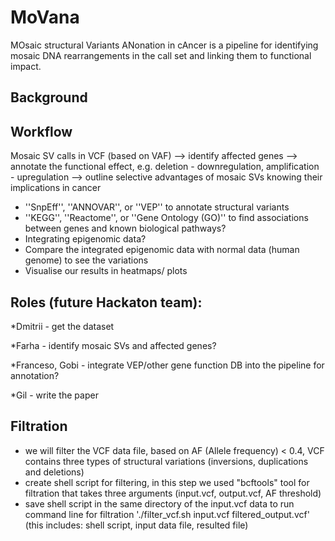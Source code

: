 # MoVana 
MOsaic structural Variants ANonation in cAncer is a pipeline for identifying mosaic DNA rearrangements in the call set and linking them to functional impact.

## Background


## Workflow 

Mosaic SV calls in VCF (based on VAF) --> identify affected genes --> annotate the functional effect, e.g. deletion - downregulation, amplification - upregulation --> outline selective advantages of mosaic SVs knowing their implications in cancer 

- ''SnpEff'', ''ANNOVAR'', or ''VEP''  to annotate structural variants
- ''KEGG'', ''Reactome'', or ''Gene Ontology (GO)'' to find associations between genes and known biological pathways?
- Integrating epigenomic data?
- Compare the integrated epigenomic data with normal data (human genome) to see the variations 
- Visualise our results in heatmaps/ plots 

## Roles (future Hackaton team):

*Dmitrii - get the dataset

*Farha - identify mosaic SVs and affected genes? 

*Franceso, Gobi - integrate VEP/other gene function DB into the pipeline for annotation? 

*Gil - write the paper 

## Filtration

- we will filter the VCF data file, based on AF (Allele frequency) < 0.4, VCF contains three types of structural variations (inversions, duplications and deletions)
- create shell script for filtering, in this step we used "bcftools" tool for filtration that takes three arguments (input.vcf, output.vcf, AF threshold)
- save shell script in the same directory of the input.vcf data to run command line for filtration './filter_vcf.sh input.vcf filtered_output.vcf' (this includes: shell script, input data file, resulted file)

